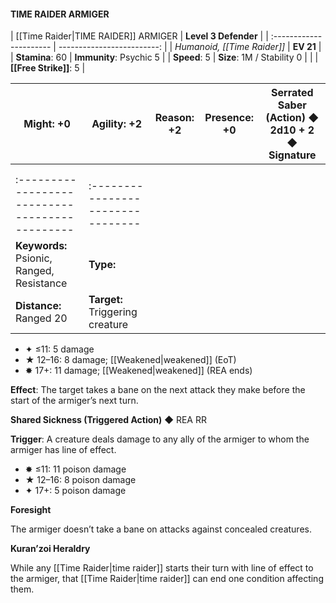#### TIME RAIDER ARMIGER

| [[Time Raider|TIME RAIDER]] ARMIGER     |       **Level 3 Defender** |
| :---------------------- | -------------------------: |
| *Humanoid, [[Time Raider]]* |                  **EV 21** |
| **Stamina**: 60         |    **Immunity**: Psychic 5 |
| **Speed**: 5            | **Size**: 1M / Stability 0 |
|                         |         **[[Free Strike]]**: 5 |

| **Might**: +0                                  | **Agility**: +2                   | **Reason**: +2 | **Presence**: +0 | **Serrated Saber (Action)** ◆ 2d10 + 2 ◆ Signature |
| ---------------------------------------------- | --------------------------------- | -------------- | ---------------- | -------------------------------------------------- |
|                                                |                                   |                |                  |                                                    |
|                                                |                                   |                |                  |                                                    |
| :--------------------------------------------- | :-------------------------------- |                |                  |                                                    |
| **Keywords:** Psionic, Ranged, Resistance      | **Type:**                         |                |                  |                                                    |
| **Distance:** Ranged 20                        | **Target:** Triggering creature   |                |                  |                                                    |

- ✦ ≤11: 5 damage
- ★ 12–16: 8 damage; [[Weakened|weakened]] (EoT)
- ✸ 17+: 11 damage; [[Weakened|weakened]] (REA ends)

**Effect**: The target takes a bane on the next attack they make before the start of the armiger’s next turn.

**Shared Sickness (Triggered Action)** ◆ REA RR

**Trigger**: A creature deals damage to any ally of the armiger to whom the armiger has line of effect.

- ✸ ≤11: 11 poison damage
- ★ 12–16: 8 poison damage
- ✦ 17+: 5 poison damage

**Foresight**

The armiger doesn’t take a bane on attacks against concealed creatures.

**Kuran’zoi Heraldry**

While any [[Time Raider|time raider]] starts their turn with line of effect to the armiger, that [[Time Raider|time raider]] can end one condition affecting them.
